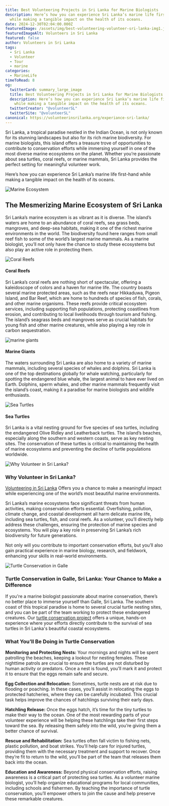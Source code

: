 ```yaml
---
title: Best Volunteering Projects in Sri Lanka for Marine Biologists
description: Here’s how you can experience Sri Lanka’s marine life first-hand
  while making a tangible impact on the health of its oceans.
date: 2024-12-30T02:04:00.000Z
featuredImage: /assets/img/best-volunteering-volunteer-sri-lanka-img1.jpg
featuredImageAlt: Volunteers in Sri Lanka
featured: false
author: Volunteers in Sri Lanka
tags:
  - Sri Lanka
  - Volunteer
  - Tour
  - marine
categories:
  - MarineLife
timeToRead: 8
og:
  twitterCard: summary_large_image
  title: Best Volunteering Projects in Sri Lanka for Marine Biologists
  description: Here’s how you can experience Sri Lanka’s marine life first-hand
    while making a tangible impact on the health of its oceans.
  twitterCreator: "@volunteerSL"
  twitterSite: "@volunteerSL"
canonical: https://volunteerinsrilanka.org/experiance-sri-lanka/
---
```

Sri Lanka, a tropical paradise nestled in the Indian Ocean, is not only known for its stunning landscapes but also for its rich marine biodiversity. For marine biologists, this island offers a treasure trove of opportunities to contribute to conservation efforts while immersing yourself in one of the most diverse marine ecosystems on the planet. Whether you’re passionate about sea turtles, coral reefs, or marine mammals, Sri Lanka provides the perfect setting for meaningful volunteer work.

Here’s how you can experience Sri Lanka’s marine life first-hand while making a tangible impact on the health of its oceans.

![Marine Ecosystem ](/assets/img/2.jpg)

## The Mesmerizing Marine Ecosystem of Sri Lanka

Sri Lanka’s marine ecosystem is as vibrant as it is diverse. The island’s waters are home to an abundance of coral reefs, sea grass beds, mangroves, and deep-sea habitats, making it one of the richest marine environments in the world. The biodiversity found here ranges from small reef fish to some of the world’s largest marine mammals. As a marine biologist, you’ll not only have the chance to study these ecosystems but also play an active role in protecting them.

![Coral Reefs](/assets/img/7.jpg)

#### Coral Reefs

Sri Lanka’s coral reefs are nothing short of spectacular, offering a kaleidoscope of colors and a haven for marine life. The country boasts several marine protected areas, such as the reefs near Hikkaduwa, Pigeon Island, and Bar Reef, which are home to hundreds of species of fish, corals, and other marine organisms. These reefs provide critical ecosystem services, including supporting fish populations, protecting coastlines from erosion, and contributing to local livelihoods through tourism and fishing. The island’s seagrass beds and mangroves serve as crucial habitats for young fish and other marine creatures, while also playing a key role in carbon sequestration.

![marine giants](/assets/img/6.jpg)

#### Marine Giants

The waters surrounding Sri Lanka are also home to a variety of marine mammals, including several species of whales and dolphins. Sri Lanka is one of the top destinations globally for whale watching, particularly for spotting the endangered blue whale, the largest animal to have ever lived on Earth. Dolphins, sperm whales, and other marine mammals frequently visit the island’s coast, making it a paradise for marine biologists and wildlife enthusiasts.

![Sea Turtles](/assets/img/marine-5.jpg)

#### Sea Turtles

Sri Lanka is a vital nesting ground for five species of sea turtles, including the endangered Olive Ridley and Leatherback turtles. The island’s beaches, especially along the southern and western coasts, serve as
key nesting sites. The conservation of these turtles is critical to maintaining the health of marine ecosystems and preventing the decline of turtle populations worldwide.

![Why Volunteer in Sri Lanka?](/assets/img/marine-8.jpg)

### Why Volunteer in Sri Lanka?

[Volunteering in Sri Lanka](https://volunteerinsrilanka.org/volunteer-programs/) Offers you a chance
to make a meaningful impact while experiencing one of the world’s most
beautiful marine environments.

Sri Lanka’s marine ecosystems face significant threats
from human activities, making conservation efforts essential. Overfishing,
pollution, climate change, and coastal development all harm delicate marine
life, including sea turtles, fish, and coral reefs. As a volunteer, you’ll
directly help address these challenges, ensuring the protection of marine
species and ecosystems. You will play a key role in preserving Sri Lanka’s rich
biodiversity for future generations.

Not only will you contribute to important conservation
efforts, but you’ll also gain practical experience in marine biology, research,
and fieldwork, enhancing your skills in real-world environments.



![Turtle Conservation in Galle](/assets/img/marine-4.jpg)



### Turtle Conservation in Galle, Sri Lanka: Your Chance to Make a Difference

If you're a marine biologist passionate about marine
conservation, there’s no better place to immerse yourself than Galle, Sri
Lanka. The southern coast of this tropical paradise is home to several crucial
turtle nesting sites, and you can be part of the team working to protect these
endangered creatures. Our [turtle conservation project](https://volunteerinsrilanka.org/volunteer-programs/turtle-conservation-volunteer-program-in-sri-lanka-galle/) offers a unique,
hands-on experience where your efforts directly contribute to the survival of
sea turtles in Sri Lanka's beautiful coastal ecosystems.



### What You’ll Be Doing in Turtle Conservation

**Monitoring and Protecting Nests:** Your mornings and nights will be spent patrolling the
beaches, keeping a lookout for nesting females. These nighttime patrols are
crucial to ensure the turtles are not disturbed by human activity or predators.
Once a nest is found, you’ll mark it and protect it to ensure that the eggs
remain safe and secure.

**Egg Collection and Relocation:** Sometimes, turtle nests are at risk due to flooding or
poaching. In these cases, you’ll assist in relocating the eggs to protected
hatcheries, where they can be carefully incubated. This crucial task helps
improve the chances of hatchlings surviving their early days.

**Hatchling Release:** Once the eggs hatch, it’s time for the tiny turtles to make their
way to the ocean. One of the most rewarding parts of your volunteer experience
will be helping these hatchlings take their first steps toward the sea. By
releasing them safely into the wild, you’re giving them a better chance of
survival.

**Rescue and Rehabilitation:** Sea turtles often fall victim to fishing nets, plastic
pollution, and boat strikes. You’ll help care for injured turtles, providing
them with the necessary treatment and support to recover. Once they’re fit to
return to the wild, you’ll be part of the team that releases them back into the
ocean.

**Education and Awareness:** Beyond physical conservation efforts, raising awareness is a
critical part of protecting sea turtles. As a volunteer marine biologist,
you’ll help organize educational programs for local communities, including
schools and fishermen. By teaching the importance of turtle conservation,
you’ll empower others to join the cause and help preserve these remarkable
creatures.
